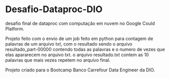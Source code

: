 # Desafio-Dataproc-DIO
 desafio final de dataproc com computação em nuvem no Google Could Platform.
 
 Projeto feito com o envio de um job feito em python para contagem de palavras de um arquivo txt, com o resultado sendo o arquivo resultado_part-00000 contendo todas as palavras e o numero de vezes que elas apararecem no arquivo txt. o arquivo resultado.txt contem as 10 palavras que mais vezes repetem no arquivo final.
 
 Projeto criado para o Bootcamp Banco Carrefour Data Engineer da DIO.
